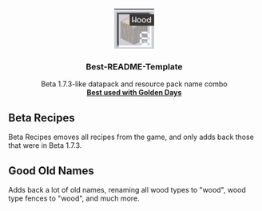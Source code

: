 <!-- PROJECT LOGO -->
<br />
<div align="center">
  <a href="https://github.com/othneildrew/Best-README-Template">
    <img src="Good-Old-Items/pack.png" alt="Pack PNG" width="80" height="80">
  </a>

  <h3 align="center">Best-README-Template</h3>

  <p align="center">
    Beta 1.7.3-like datapack and resource pack name combo
    <br />
    <a href="https://github.com/PoeticRainbow/golden-days"><strong>Best used with Golden Days</strong></a>
  </p>
</div>



## Beta Recipes
Beta Recipes emoves all recipes from the game, and only adds back those that were in Beta 1.7.3.

## Good Old Names
Adds back a lot of old names, renaming all wood types to "wood", wood type fences to "wood", and much more.
